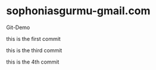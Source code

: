 # sophoniasgurmu-gmail.com
Git-Demo


this is the first commit

this is the third commit

this is the 4th commit
